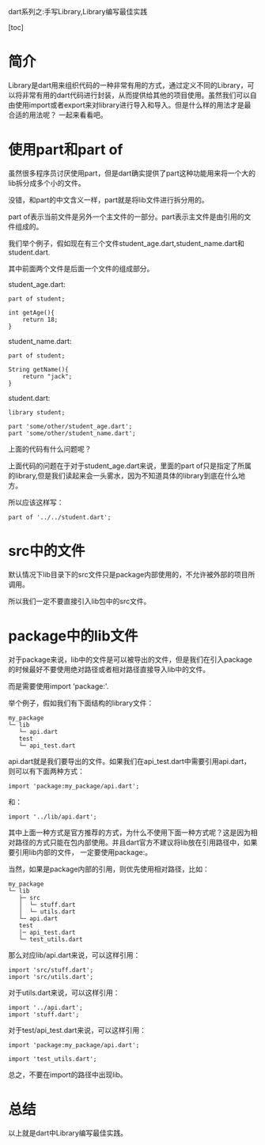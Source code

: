 dart系列之:手写Library,Library编写最佳实践

[toc]

# 简介

Library是dart用来组织代码的一种非常有用的方式，通过定义不同的Library，可以将非常有用的dart代码进行封装，从而提供给其他的项目使用。虽然我们可以自由使用import或者export来对library进行导入和导入。但是什么样的用法才是最合适的用法呢？ 一起来看看吧。

# 使用part和part of

虽然很多程序员讨厌使用part，但是dart确实提供了part这种功能用来将一个大的lib拆分成多个小的文件。

没错，和part的中文含义一样，part就是将lib文件进行拆分用的。

part of表示当前文件是另外一个主文件的一部分。part表示主文件是由引用的文件组成的。

我们举个例子，假如现在有三个文件student_age.dart,student_name.dart和student.dart.

其中前面两个文件是后面一个文件的组成部分。

student_age.dart:

```
part of student;

int getAge(){
    return 18;
}
```

student_name.dart:

```
part of student;

String getName(){
    return "jack";
}
```

student.dart:

```
library student;

part 'some/other/student_age.dart';
part 'some/other/student_name.dart';
```

上面的代码有什么问题呢？

上面代码的问题在于对于student_age.dart来说，里面的part of只是指定了所属的library,但是我们读起来会一头雾水，因为不知道具体的library到底在什么地方。

所以应该这样写：

```
part of '../../student.dart';
```

# src中的文件

默认情况下lib目录下的src文件只是package内部使用的，不允许被外部的项目所调用。

所以我们一定不要直接引入lib包中的src文件。

# package中的lib文件

对于package来说，lib中的文件是可以被导出的文件，但是我们在引入package的时候最好不要使用绝对路径或者相对路径直接导入lib中的文件。

而是需要使用import 'package:'.

举个例子，假如我们有下面结构的library文件：

```
my_package
└─ lib
   └─ api.dart
   test
   └─ api_test.dart
```

api.dart就是我们要导出的文件。如果我们在api_test.dart中需要引用api.dart，则可以有下面两种方式：

```
import 'package:my_package/api.dart';
```

和：

```
import '../lib/api.dart';
```

其中上面一种方式是官方推荐的方式，为什么不使用下面一种方式呢？这是因为相对路径的方式只能在包内部使用。并且dart官方不建议将lib放在引用路径中，如果要引用lib内部的文件， 一定要使用package:。

当然，如果是package内部的引用，则优先使用相对路径，比如：

```
my_package
└─ lib
   ├─ src
   │  └─ stuff.dart
   │  └─ utils.dart
   └─ api.dart
   test
   │─ api_test.dart
   └─ test_utils.dart

```

那么对应lib/api.dart来说，可以这样引用：

```
import 'src/stuff.dart';
import 'src/utils.dart';
```

对于utils.dart来说，可以这样引用：

```
import '../api.dart';
import 'stuff.dart';
```

对于test/api_test.dart来说，可以这样引用：

```
import 'package:my_package/api.dart'; 

import 'test_utils.dart';
```

总之，不要在import的路径中出现lib。

# 总结

以上就是dart中Library编写最佳实践。














